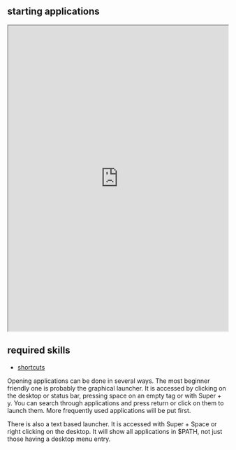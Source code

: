 ## starting applications   

<div align="center">
    <iframe width="100%" height="700px" src="https://www.youtube.com/embed/xoWu084ywhw" frameborder="10" allow="accelerometer; autoplay; encrypted-media; gyroscope; picture-in-picture" allowfullscreen></iframe>
</div>

## required skills

<ul class="actions">
    <li><a href="https://instantos.io/youtube/shortcuts" class="button special icon fa-youtube">shortcuts</a></li>
</ul>

Opening applications can be done in several ways. 
The most beginner friendly one is probably the graphical launcher. 
It is accessed by clicking on the desktop or status bar, pressing space on an
empty tag or with Super + y.
You can search through applications and press return or click on them to
launch them. More frequently used applications will be put first.

There is also a text based launcher. It is accessed with Super + Space or
right clicking on the desktop. It will show all applications in $PATH, not
just those having a desktop menu entry.
